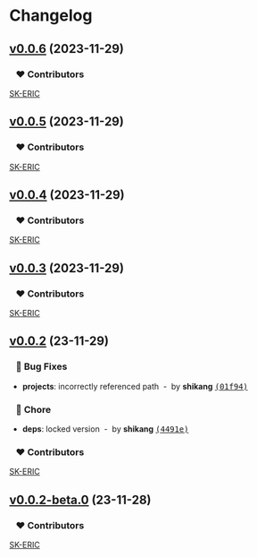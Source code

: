 # Changelog

## [v0.0.6](https://github.com/SK-ERIC/eslint-config/compare/v0.0.5...v0.0.6) (2023-11-29)

### &nbsp;&nbsp;&nbsp;❤️ Contributors


[SK-ERIC](mailto:graceful.sk0@gmail.com)

## [v0.0.5](https://github.com/SK-ERIC/eslint-config/compare/v0.0.4...v0.0.5) (2023-11-29)

### &nbsp;&nbsp;&nbsp;❤️ Contributors


[SK-ERIC](mailto:graceful.sk0@gmail.com)

## [v0.0.4](https://github.com/SK-ERIC/eslint-config/compare/v0.0.3...v0.0.4) (2023-11-29)

### &nbsp;&nbsp;&nbsp;❤️ Contributors


[SK-ERIC](mailto:graceful.sk0@gmail.com)

## [v0.0.3](https://github.com/SK-ERIC/eslint-config/compare/v0.0.2...v0.0.3) (2023-11-29)

### &nbsp;&nbsp;&nbsp;❤️ Contributors


[SK-ERIC](mailto:graceful.sk0@gmail.com)

## [v0.0.2](https://github.com/SK-ERIC/eslint-config/compare/v0.0.2-beta.0...v0.0.2) (23-11-29)

### &nbsp;&nbsp;&nbsp;🐞 Bug Fixes

- **projects**: incorrectly referenced path &nbsp;-&nbsp; by **shikang** [<samp>(01f94)</samp>](https://github.com/SK-ERIC/eslint-config/commit/01f94ee)

### &nbsp;&nbsp;&nbsp;🏡 Chore

- **deps**: locked version &nbsp;-&nbsp; by **shikang** [<samp>(4491e)</samp>](https://github.com/SK-ERIC/eslint-config/commit/4491e5c)

### &nbsp;&nbsp;&nbsp;❤️ Contributors


[SK-ERIC](mailto:graceful.sk0@gmail.com)

## [v0.0.2-beta.0](https://github.com/SK-ERIC/eslint-config/compare/...v0.0.2-beta.0) (23-11-28)

### &nbsp;&nbsp;&nbsp;❤️ Contributors


[SK-ERIC](mailto:graceful.sk0@gmail.com)
